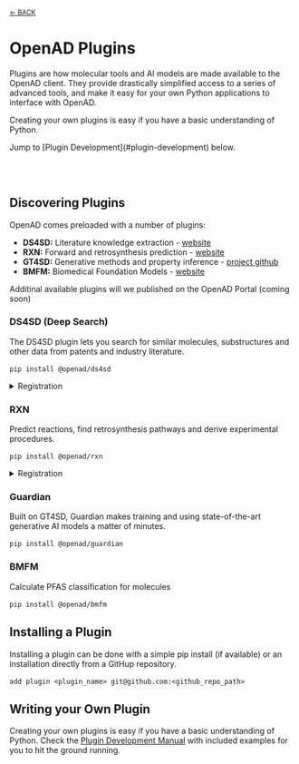 <sub>[&larr; BACK](./README.md#openad)</sub>

# OpenAD Plugins

<!-- about_plugin -->
Plugins are how molecular tools and AI models are made available to the OpenAD client. They provide drastically simplified access to a series of advanced tools, and make it easy for your own Python applications to interface with OpenAD.

Creating your own plugins is easy if you have a basic understanding of Python.
<!-- /about_plugin -->Jump to [Plugin Development](#plugin-development) below.

<br><br>

## Discovering Plugins

OpenAD comes preloaded with a number of plugins:

- **DS4SD:** Literature knowledge extraction - [website](https://ds4sd.github.io/)
- **RXN:** Forward and retrosynthesis prediction - [website](https://rxn.app.accelerate.science/)
- **GT4SD:** Generative methods and property inference - [project github](https://github.com/GT4SD/gt4sd-core)
- **BMFM:** Biomedical Foundation Models - [website](https://research.ibm.com/projects/biomedical-foundation-models)

Additinal available plugins will we published on the OpenAD Portal (coming soon)

### DS4SD (Deep Search)
The DS4SD plugin lets you search for similar molecules, substructures and other data from patents and industry literature.

    pip install @openad/ds4sd

<details>
<summary>Registration</summary>
<div markdown="block">

1. First, you'll need to generate an API key on the Deep Search website.

    - Visit the Deep Search website and create an account:<br>
      [deepsearch-experience.res.ibm.com](https://deepsearch-experience.res.ibm.com)<br>
    - Once logged in, click the `Toolkit / API` icon in the top right hand corner, then open the HTTP section
    - Click the "Generate new API key" button<br>
      <br>
      <a href="https://raw.githubusercontent.com/acceleratedscience/open-ad-toolkit/main/assets/ds4sd-api-key.png" target="_blank"><img src="https://raw.githubusercontent.com/acceleratedscience/open-ad-toolkit/main/assets/ds4sd-api-key.png" /></a>

2. Once inside the OpenAD client, you'll be prompted to authenticate when activating the Deep Search (DS4SD) toolkit. When running `set context ds4sd` :

    - **Hostname:** Default: [https://sds.app.accelerate.science](https://sds.app.accelerate.science)
    - **Email:** Your email
    - **API_key:** The DS4SD API key you obtained following the instructions above.

3. You should get a message saying you successfully logged in.

    > **Note:** Your DS4SD auth config file is saved as `~/.openad/deepsearch_api.cred`. If you ever want to reset your DS4SD login information you can run `set context ds4sd reset`, or you can delete this file.<br>

</div>
</details>

### RXN
Predict reactions, find retrosynthesis pathways and derive experimental procedures.

    pip install @openad/rxn

<details>
<summary>Registration</summary>
<div markdown="block">

1. First, you'll need to generate an API key on the RXN website.

    - Sign up for an RXN account at [rxn.app.accelerate.science](https://rxn.app.accelerate.science)
    - Obtain your API key by clicking the user profile icon in the top right hand corner and select "Account", then select the "My keys" tab.<br>
      <br>
      <a href="https://raw.githubusercontent.com/acceleratedscience/open-ad-toolkit/main/assets/rxn-api-key.png" target="_blank"><img src="https://raw.githubusercontent.com/acceleratedscience/open-ad-toolkit/main/assets/rxn-api-key.png" /></a>

2. When setting the context to RXN using `set context rxn` you'll be prompted to create a new auth configuration file:

    - **Hostname:** Default: [https://rxn.app.accelerate.science](https://rxn.app.accelerate.science)<br>
    - **API_key:** The RXN API key you obtained following the instructions above.

3. You should get a message saying you successfully logged in.<br>

    > **Note:** Your RXN auth config file is saved as `~/.openad/rxn_api.cred`. If you ever want to reset your RXN login information you can run `set context rxn reset`, or you can delete this file.<br>

</div>
</details>

### Guardian
Built on GT4SD, Guardian makes training and using state-of-the-art generative AI models a matter of minutes.

    pip install @openad/guardian

### BMFM
Calculate PFAS classification for molecules

    pip install @openad/bmfm

## Installing a Plugin

Installing a plugin can be done with a simple pip install (if available) or an installation directly from a GitHup repository.

    add plugin <plugin_name> git@github.com:<github_repo_path>

## Writing your Own Plugin

Creating your own plugins is easy if you have a basic understanding of Python. Check the [Plugin Development Manual](
    .md) with included examples for you to hit the ground running.